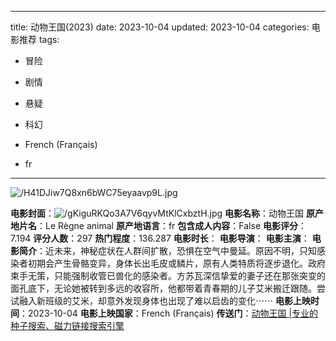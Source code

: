 
---
title: 动物王国(2023)
date: 2023-10-04
updated: 2023-10-04
categories: 电影推荐
tags:

- 冒险
- 剧情
- 悬疑
- 科幻

- French (Français)
- fr
---

<img src="https://image.tmdb.org/t/p/original/H41DJiw7Q8xn6bWC75eyaavp9L.jpg" alt="/H41DJiw7Q8xn6bWC75eyaavp9L.jpg" title="/H41DJiw7Q8xn6bWC75eyaavp9L.jpg">

**电影封面**：<img src="https://image.tmdb.org/t/p/w200/gKiguRKQo3A7V6qyvMtKlCxbztH.jpg" alt="/gKiguRKQo3A7V6qyvMtKlCxbztH.jpg" title="/gKiguRKQo3A7V6qyvMtKlCxbztH.jpg">
**电影名称**：动物王国
**原产地片名**：Le Règne animal
**原产地语言**：fr
**包含成人内容**：False
**电影评分**：7.194
**评分人数**：297
**热门程度**：136.287
**电影时长**：
**电影导演**：
**电影主演**：
**电影简介**：近未来，神秘症状在人群间扩散，恐惧在空气中曼延。原因不明，只知感染者初期会产生骨骼变异，身体长出毛皮或鳞片，原有人类特质将逐步退化。政府束手无策，只能强制收管已兽化的感染者。方苏瓦深信挚爱的妻子还在那张突变的面孔底下，无论她被转到多远的收容所，他都带着青春期的儿子艾米搬迁跟随。尝试融入新班级的艾米，却意外发现身体也出现了难以启齿的变化⋯⋯
**电影上映时间**：2023-10-04
**电影上映国家**：French (Français)
**传送门**：[动物王国 |专业的种子搜索、磁力链接搜索引擎](https://movie.amd794.com:2083/?search=Le%20R%C3%A8gne%20animal&ordering=&mode=match_phrase&page_size=10&page=1)

